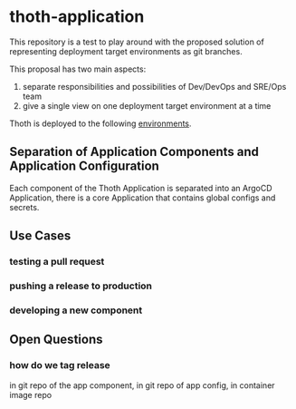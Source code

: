 # thoth-application

This repository is a test to play around with the proposed solution of representing deployment target environments
as git branches.

This proposal has two main aspects:

1. separate responsibilities and possibilities of Dev/DevOps and SRE/Ops team
2. give a single view on one deployment target environment at a time

Thoth is deployed to the following [environments](docs/environments.md).

## Separation of Application Components and Application Configuration

Each component of the Thoth Application is separated into an ArgoCD Application, there is a core Application
that contains global configs and secrets.

## Use Cases

### testing a pull request

### pushing a release to production

### developing a new component

## Open Questions

### how do we tag release

in git repo of the app component, in git repo of app config, in container image repo
